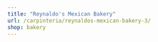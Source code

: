 ```yaml
---
title: "Reynaldo's Mexican Bakery"
url: /carpinteria/reynaldos-mexican-bakery-3/
shop: bakery
---
```

